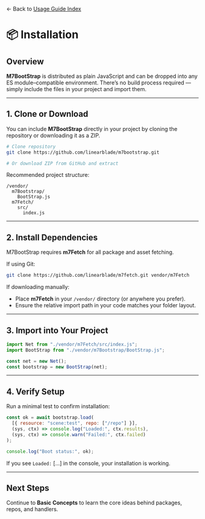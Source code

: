 ← Back to [Usage Guide Index](TOC.md)

# 📦 Installation

## Overview

**M7BootStrap** is distributed as plain JavaScript and can be dropped into any ES module–compatible environment.
There’s no build process required — simply include the files in your project and import them.

---

## 1. Clone or Download

You can include **M7BootStrap** directly in your project by cloning the repository or downloading it as a ZIP.

```bash
# Clone repository
git clone https://github.com/linearblade/m7bootstrap.git

# Or download ZIP from GitHub and extract
```

Recommended project structure:

```
/vendor/
  m7Bootstrap/
    BootStrap.js
  m7Fetch/
    src/
      index.js
```

---

## 2. Install Dependencies

M7BootStrap requires **m7Fetch** for all package and asset fetching.

If using Git:

```bash
git clone https://github.com/linearblade/m7fetch.git vendor/m7Fetch
```

If downloading manually:

* Place **m7Fetch** in your `/vendor/` directory (or anywhere you prefer).
* Ensure the relative import path in your code matches your folder layout.

---

## 3. Import into Your Project

```js
import Net from "./vendor/m7Fetch/src/index.js";
import BootStrap from "./vendor/m7Bootstrap/BootStrap.js";

const net = new Net();
const bootstrap = new BootStrap(net);
```

---

## 4. Verify Setup

Run a minimal test to confirm installation:

```js
const ok = await bootstrap.load(
  [{ resource: "scene:test", repo: ["/repo"] }],
  (sys, ctx) => console.log("Loaded:", ctx.results),
  (sys, ctx) => console.warn("Failed:", ctx.failed)
);

console.log("Boot status:", ok);
```

If you see `Loaded:` \[...] in the console, your installation is working.

---

## Next Steps

Continue to **Basic Concepts** to learn the core ideas behind packages, repos, and handlers.
